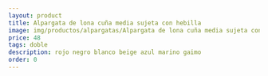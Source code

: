 ```yaml
---
layout: product
title: Alpargata de lona cuña media sujeta con hebilla 
image: img/productos/alpargatas/Alpargata de lona cuña media sujeta con hebilla =48 =doble =rojo negro blanco beige azul marino gaimo.webp
price: 48 
tags: doble 
description: rojo negro blanco beige azul marino gaimo
order: 0
---
```

